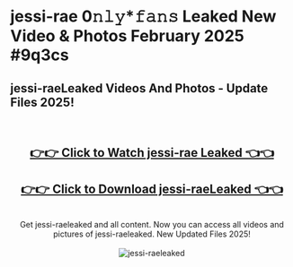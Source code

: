 # jessi-rae 0𝚗𝚕𝚢*𝚏𝚊𝚗𝚜 Leaked New Video & Photos February 2025 #9q3cs

<h2>jessi-raeLeaked Videos And Photos - Update Files 2025!</h2>
<br>
<div align="center">
<h2><a href="https://mediaupload.pro?title=jessi-rae&ref=11F" rel="nofollow">👉👉 Click to Watch jessi-rae Leaked 👈👈</a></h2>
<h2><a href="https://mediaupload.pro?title=jessi-rae&ref=11F" rel="nofollow">👉👉 Click to Download jessi-raeLeaked 👈👈</a></h2>
<br>
Get jessi-raeleaked and all content. Now you can access all videos and pictures of jessi-raeleaked. New Updated Files 2025!
<br>
<br>
<a href="https://mediaupload.pro?title=jessi-rae&ref=11F" rel="nofollow" data-target="animated-image.originalLink"><img src="https://i.ibb.co/Gkj2r4b/banner.png" alt="jessi-raeleaked" style="max-width: 100%; display: inline-block;" data-target="animated-image.originalImage"></a>
</div>
<br>


